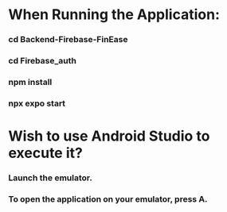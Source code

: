 # When Running the Application:
### cd Backend-Firebase-FinEase
### cd Firebase_auth
### npm install 
### npx expo start

# Wish to use Android Studio to execute it?
### Launch the emulator.
### To open the application on your emulator, press A.
